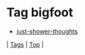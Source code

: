 <!--
title: Tag bigfoot
date: 2020-06-28T15:26:58.758Z
tags:
-->
# Tag bigfoot

 * [just-shower-thoughts](150407715969.md)

| [Tags](tags.md) | [Top](index.md) |
